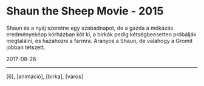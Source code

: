 # Shaun the Sheep Movie - 2015

Shaun és a nyáj szeretne egy szabadnapot, de a gazda a mókázás eredményeképp kórházban köt ki, a birkák pedig kétségbeesetten próbálják megtalálni, és hazahozni a farmra. Aranyos a Shaun, de valahogy a Gromit jobban tetszett.

2017-08-26

----

[6], [animáció], [birka], [város]
